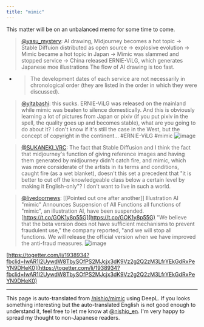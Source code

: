 ```yaml
---
title: "mimic"
---
```


This matter will be on an unbalanced memo for some time to come.

> [@yasu_mystery](https://twitter.com/yasu_mystery/status/1564923492457664518?s=21&t=aCln3RGqmemjC2mUdwD5MA): AI drawing, Midjourney becomes a hot topic → Stable Diffuion distributed as open source -> explosive evolution -> Mimic became a hot topic in Japan -> Mimic was slammed and stopped service -> China released ERNIE-ViLG, which generates Japanese moe illustrations
> The flow of AI drawing is too fast.
- > The development dates of each service are not necessarily in chronological order (they are listed in the order in which they were discussed).

> [@yitabashi](https://twitter.com/yitabashi/status/1565050321407442944?s=21&t=aCln3RGqmemjC2mUdwD5MA): this sucks. ERNIE-ViLG was released on the mainland while mimic was beaten to silence domestically. And this is obviously learning a lot of pictures from Japan or pixiv (if you put pixiv in the spell, the quality goes up and becomes stable), what are you going to do about it? I don't know if it's still the case in the West, but the concept of copyright in the continent...
> #ERNIE-ViLG #mimic
> ![image](https://pbs.twimg.com/media/FbgsWa5aQAAs1j9.jpg)

> [@SUKANEKI_VRC](https://twitter.com/sukaneki_vrc/status/1564479607742803968?s=21&t=aCln3RGqmemjC2mUdwD5MA): The fact that Stable Diffusion and I think the fact that midjourney's function of giving reference images and having them generated by midjourney didn't catch fire, and mimic, which was more considerate of the artists in its terms and conditions, caught fire (as a wet blanket), doesn't this set a precedent that "it is better to cut off the knowledgeable class below a certain level by making it English-only"? I don't want to live in such a world.

> [@livedoornews](https://twitter.com/livedoornews/status/1564582854453252098?s=21&t=aCln3RGqmemjC2mUdwD5MA): [[Pointed out one after another]] Illustration AI "mimic" Announces Suspension of All Functions all functions of "mimic", an illustration AI, have been suspended.
> [https://t.co/GOK1y8p55G](https://t.co/GOK1y8p55G)
> "We believe that the beta version does not have sufficient mechanisms to prevent fraudulent use," the company reported, "and we will stop all functions. We will release the official version when we have improved the anti-fraud measures.
> ![image](https://pbs.twimg.com/media/FbaDv0gacAEclON.png)

[https://togetter.com/li/1938934?fbclid=IwAR1l2UywdW8TbySOfPS2MJcjx3dK9Vz2g2Q2zM3LfrYEkGdRxPeYN9DHeK0](https://togetter.com/li/1938934?fbclid=IwAR1l2UywdW8TbySOfPS2MJcjx3dK9Vz2g2Q2zM3LfrYEkGdRxPeYN9DHeK0)




---
This page is auto-translated from [/nishio/mimic](https://scrapbox.io/nishio/mimic) using DeepL. If you looks something interesting but the auto-translated English is not good enough to understand it, feel free to let me know at [@nishio_en](https://twitter.com/nishio_en). I'm very happy to spread my thought to non-Japanese readers.